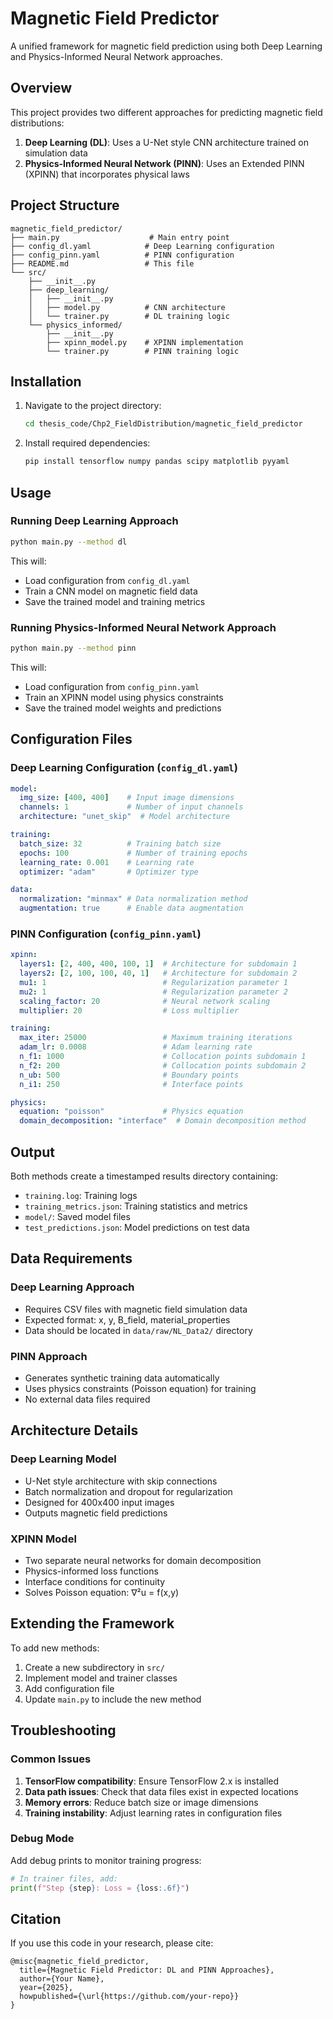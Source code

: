 # Magnetic Field Predictor

A unified framework for magnetic field prediction using both Deep Learning and Physics-Informed Neural Network approaches.

## Overview

This project provides two different approaches for predicting magnetic field distributions:

1. **Deep Learning (DL)**: Uses a U-Net style CNN architecture trained on simulation data
2. **Physics-Informed Neural Network (PINN)**: Uses an Extended PINN (XPINN) that incorporates physical laws

## Project Structure

```
magnetic_field_predictor/
├── main.py                    # Main entry point
├── config_dl.yaml            # Deep Learning configuration
├── config_pinn.yaml          # PINN configuration
├── README.md                 # This file
└── src/
    ├── __init__.py
    ├── deep_learning/
    │   ├── __init__.py
    │   ├── model.py          # CNN architecture
    │   └── trainer.py        # DL training logic
    └── physics_informed/
        ├── __init__.py
        ├── xpinn_model.py    # XPINN implementation
        └── trainer.py        # PINN training logic
```

## Installation

1. Navigate to the project directory:
   ```bash
   cd thesis_code/Chp2_FieldDistribution/magnetic_field_predictor
   ```

2. Install required dependencies:
   ```bash
   pip install tensorflow numpy pandas scipy matplotlib pyyaml
   ```

## Usage

### Running Deep Learning Approach

```bash
python main.py --method dl
```

This will:
- Load configuration from `config_dl.yaml`
- Train a CNN model on magnetic field data
- Save the trained model and training metrics

### Running Physics-Informed Neural Network Approach

```bash
python main.py --method pinn
```

This will:
- Load configuration from `config_pinn.yaml`
- Train an XPINN model using physics constraints
- Save the trained model weights and predictions

## Configuration Files

### Deep Learning Configuration (`config_dl.yaml`)

```yaml
model:
  img_size: [400, 400]    # Input image dimensions
  channels: 1             # Number of input channels
  architecture: "unet_skip"  # Model architecture

training:
  batch_size: 32          # Training batch size
  epochs: 100             # Number of training epochs
  learning_rate: 0.001    # Learning rate
  optimizer: "adam"       # Optimizer type

data:
  normalization: "minmax" # Data normalization method
  augmentation: true      # Enable data augmentation
```

### PINN Configuration (`config_pinn.yaml`)

```yaml
xpinn:
  layers1: [2, 400, 400, 100, 1]  # Architecture for subdomain 1
  layers2: [2, 100, 100, 40, 1]   # Architecture for subdomain 2
  mu1: 1                          # Regularization parameter 1
  mu2: 1                          # Regularization parameter 2
  scaling_factor: 20              # Neural network scaling
  multiplier: 20                  # Loss multiplier

training:
  max_iter: 25000                 # Maximum training iterations
  adam_lr: 0.0008                 # Adam learning rate
  n_f1: 1000                      # Collocation points subdomain 1
  n_f2: 200                       # Collocation points subdomain 2
  n_ub: 500                       # Boundary points
  n_i1: 250                       # Interface points

physics:
  equation: "poisson"             # Physics equation
  domain_decomposition: "interface"  # Domain decomposition method
```

## Output

Both methods create a timestamped results directory containing:

- `training.log`: Training logs
- `training_metrics.json`: Training statistics and metrics
- `model/`: Saved model files
- `test_predictions.json`: Model predictions on test data

## Data Requirements

### Deep Learning Approach
- Requires CSV files with magnetic field simulation data
- Expected format: x, y, B_field, material_properties
- Data should be located in `data/raw/NL_Data2/` directory

### PINN Approach
- Generates synthetic training data automatically
- Uses physics constraints (Poisson equation) for training
- No external data files required

## Architecture Details

### Deep Learning Model
- U-Net style architecture with skip connections
- Batch normalization and dropout for regularization
- Designed for 400x400 input images
- Outputs magnetic field predictions

### XPINN Model
- Two separate neural networks for domain decomposition
- Physics-informed loss functions
- Interface conditions for continuity
- Solves Poisson equation: ∇²u = f(x,y)

## Extending the Framework

To add new methods:

1. Create a new subdirectory in `src/`
2. Implement model and trainer classes
3. Add configuration file
4. Update `main.py` to include the new method

## Troubleshooting

### Common Issues

1. **TensorFlow compatibility**: Ensure TensorFlow 2.x is installed
2. **Data path issues**: Check that data files exist in expected locations
3. **Memory errors**: Reduce batch size or image dimensions
4. **Training instability**: Adjust learning rates in configuration files

### Debug Mode

Add debug prints to monitor training progress:

```python
# In trainer files, add:
print(f"Step {step}: Loss = {loss:.6f}")
```

## Citation

If you use this code in your research, please cite:

```
@misc{magnetic_field_predictor,
  title={Magnetic Field Predictor: DL and PINN Approaches},
  author={Your Name},
  year={2025},
  howpublished={\url{https://github.com/your-repo}}
}
